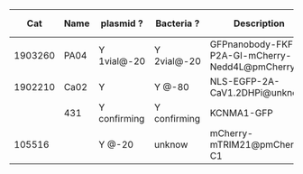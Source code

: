 
| Cat | Name | plasmid ? | Bacteria ? | Description | Bacterial Resistance|
|--------|---|---|---|---|---|
| 1903260 | PA04     | Y 1vial@-20   | Y 2vial@-20   | GFPnanobody-FKF1-P2A-GI-mCherry-Nedd4L@pmCherryC1| Kana
| 1902210 | Ca02     | Y             | Y       @-80  | NLS-EGFP-2A-CaV1.2DHPi@unknow                    | unknow
|         | 431      | Y confirming  | Y confirming  | KCNMA1-GFP                                       | Amp
| 105516  |          | Y @-20        | unknow        | mCherry-mTRIM21@pmCherry-C1                      | Kana
